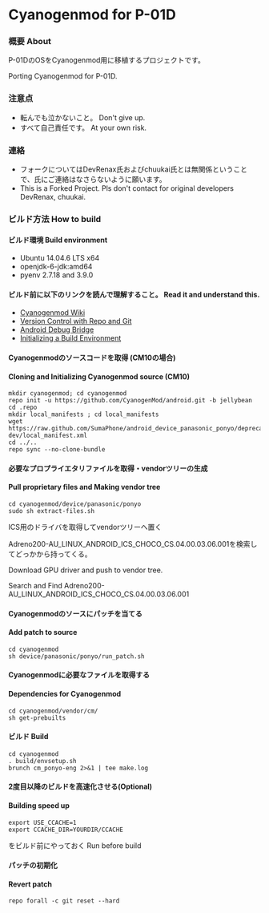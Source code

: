 Cyanogenmod for P-01D
=====================

### 概要 About
P-01DのOSをCyanogenmod用に移植するプロジェクトです。

Porting Cyanogenmod for P-01D.

### 注意点
*   転んでも泣かないこと。 Don't give up.
*   すべて自己責任です。 At your own risk.

### 連絡
*   フォークについてはDevRenax氏およびchuukai氏とは無関係ということで、氏にご連絡はなさらないように願います。
*   This is a Forked Project. Pls don't contact for original developers DevRenax, chuukai.

### ビルド方法 How to build

#### ビルド環境 Build environment
*   Ubuntu 14.04.6 LTS x64
*   openjdk-6-jdk:amd64
*   pyenv 2.7.18 and 3.9.0


#### ビルド前に以下のリンクを読んで理解すること。 Read it and understand this.
*  [Cyanogenmod Wiki](https://web.archive.org/web/20121106214932/http://wiki.cyanogenmod.com/index.php?title=Main_Page)
*  [Version Control with Repo and Git](https://source.android.com/docs/setup/create/repo)
*  [Android Debug Bridge](http://developer.android.com/tools/help/adb.html)
*  [Initializing a Build Environment](https://web.archive.org/web/20121221165648/http://source.android.com/source/initializing.html)

#### Cyanogenmodのソースコードを取得 (CM10の場合)
#### Cloning and Initializing Cyanogenmod source (CM10)
	mkdir cyanogenmod; cd cyanogenmod
	repo init -u https://github.com/CyanogenMod/android.git -b jellybean
	cd .repo
	mkdir local_manifests ; cd local_manifests
	wget https://raw.github.com/SumaPhone/android_device_panasonic_ponyo/deprecated/jb-dev/local_manifest.xml
	cd ../..
	repo sync --no-clone-bundle

#### 必要なプロプライエタリファイルを取得・vendorツリーの生成
#### Pull proprietary files and Making vendor tree
	cd cyanogenmod/device/panasonic/ponyo
	sudo sh extract-files.sh

ICS用のドライバを取得してvendorツリーへ置く

Adreno200-AU_LINUX_ANDROID_ICS_CHOCO_CS.04.00.03.06.001を検索してどっかから持ってくる。

Download GPU driver and push to vendor tree.

Search and Find Adreno200-AU_LINUX_ANDROID_ICS_CHOCO_CS.04.00.03.06.001

	
#### Cyanogenmodのソースにパッチを当てる
#### Add patch to source
	cd cyanogenmod
	sh device/panasonic/ponyo/run_patch.sh

#### Cyanogenmodに必要なファイルを取得する
#### Dependencies for Cyanogenmod
	cd cyanogenmod/vendor/cm/
	sh get-prebuilts

#### ビルド Build
	cd cyanogenmod
	. build/envsetup.sh
	brunch cm_ponyo-eng 2>&1 | tee make.log

#### 2度目以降のビルドを高速化させる(Optional)
#### Building speed up
	export USE_CCACHE=1
	export CCACHE_DIR=YOURDIR/CCACHE

をビルド前にやっておく Run before build

#### パッチの初期化
#### Revert patch
	repo forall -c git reset --hard
